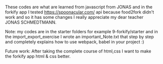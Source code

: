 These codes are what are learned from javascript from JONAS 
and in the forkify app I tested https://spoonacular.com/ 
api because food2fork didn't work and so it has some changes 
I really appreciate my dear teacher JONAS SCHMEDTMANN.

Note: my codes are in the starter folders for example 
9-forkify/starter and in the import_export_exercise I wrote 
an important_Note.txt that step by step and completely 
explains how to use webpack, babel in your project :)

Future work: After taking the complete course of html,css 
I want to make the forkify app html & css better.
